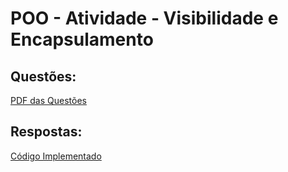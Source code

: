 # POO - Atividade - Visibilidade e Encapsulamento

## Questões:
[PDF das Questões](https://github.com/deboradls/POO/blob/48d1a9c92dc9dbd5e9191299d281bb2499bda240/AtividadeVisibilidadeEncapsulamento/POO%20-%20Atividade%20-%20Visibilidade%20e%20encapsulamento.pdf)

## Respostas:
[Código Implementado](https://github.com/deboradls/POO/tree/48d1a9c92dc9dbd5e9191299d281bb2499bda240/AtividadeVisibilidadeEncapsulamento)